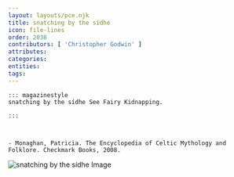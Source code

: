 ```yaml
---
layout: layouts/pce.njk
title: snatching by the sídhe
icon: file-lines
order: 2038
contributors: [ 'Christopher Godwin' ]
attributes:
categories:
entities:
tags:
---
```

``` tab [group1:Info]
::: magazinestyle
snatching by the sídhe See Fairy Kidnapping.

:::
```
``` tab [group1:Attributes]
```
``` tab [group1:Entities]
```
``` tab [group1:Sources]
- Monaghan, Patricia. The Encyclopedia of Celtic Mythology and Folklore. Checkmark Books, 2008.
```
![snatching by the sídhe Image]([None])
